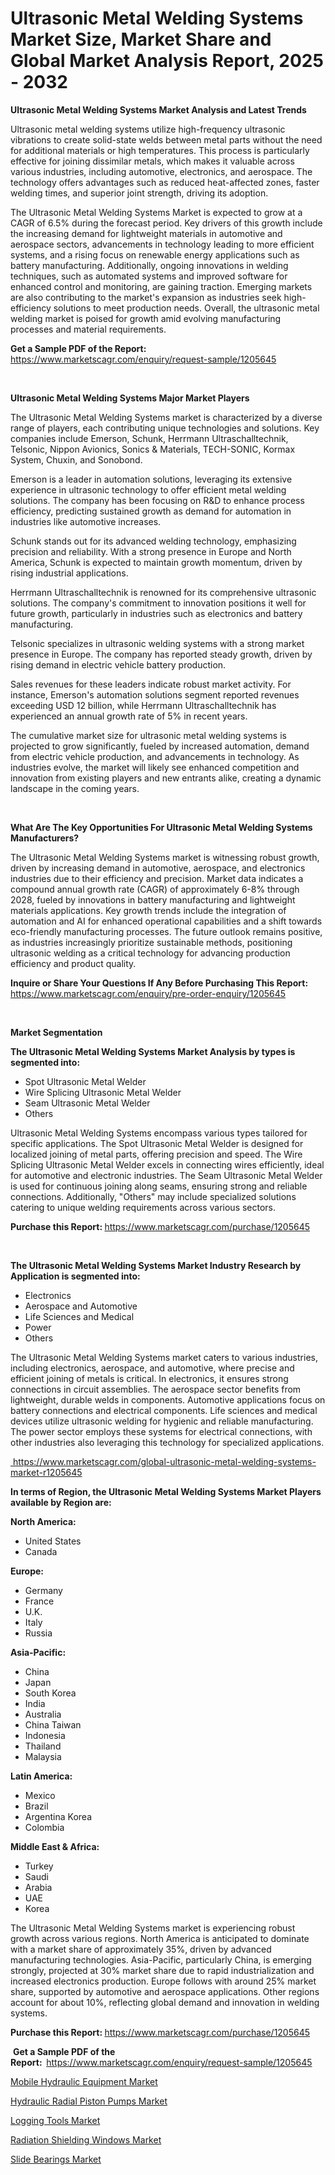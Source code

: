 <p><h1>Ultrasonic Metal Welding Systems Market Size, Market Share and Global Market Analysis Report, 2025 - 2032</h1></p><p><strong>Ultrasonic Metal Welding Systems Market Analysis and Latest Trends</strong></p>
<p><p>Ultrasonic metal welding systems utilize high-frequency ultrasonic vibrations to create solid-state welds between metal parts without the need for additional materials or high temperatures. This process is particularly effective for joining dissimilar metals, which makes it valuable across various industries, including automotive, electronics, and aerospace. The technology offers advantages such as reduced heat-affected zones, faster welding times, and superior joint strength, driving its adoption.</p><p>The Ultrasonic Metal Welding Systems Market is expected to grow at a CAGR of 6.5% during the forecast period. Key drivers of this growth include the increasing demand for lightweight materials in automotive and aerospace sectors, advancements in technology leading to more efficient systems, and a rising focus on renewable energy applications such as battery manufacturing. Additionally, ongoing innovations in welding techniques, such as automated systems and improved software for enhanced control and monitoring, are gaining traction. Emerging markets are also contributing to the market's expansion as industries seek high-efficiency solutions to meet production needs. Overall, the ultrasonic metal welding market is poised for growth amid evolving manufacturing processes and material requirements.</p></p>
<p><strong>Get a Sample PDF of the Report:&nbsp;</strong> <a href="https://www.marketscagr.com/enquiry/request-sample/1205645?utm_campaign=3277&utm_medium=2&utm_source=Github&utm_content=ia&utm_term=26032025&utm_id=ultrasonic-metal-welding-systems">https://www.marketscagr.com/enquiry/request-sample/1205645</a></p>
<p>&nbsp;</p>
<p><strong>Ultrasonic Metal Welding Systems Major Market Players</strong></p>
<p><p>The Ultrasonic Metal Welding Systems market is characterized by a diverse range of players, each contributing unique technologies and solutions. Key companies include Emerson, Schunk, Herrmann Ultraschalltechnik, Telsonic, Nippon Avionics, Sonics & Materials, TECH-SONIC, Kormax System, Chuxin, and Sonobond.</p><p>Emerson is a leader in automation solutions, leveraging its extensive experience in ultrasonic technology to offer efficient metal welding solutions. The company has been focusing on R&D to enhance process efficiency, predicting sustained growth as demand for automation in industries like automotive increases.</p><p>Schunk stands out for its advanced welding technology, emphasizing precision and reliability. With a strong presence in Europe and North America, Schunk is expected to maintain growth momentum, driven by rising industrial applications.</p><p>Herrmann Ultraschalltechnik is renowned for its comprehensive ultrasonic solutions. The company's commitment to innovation positions it well for future growth, particularly in industries such as electronics and battery manufacturing.</p><p>Telsonic specializes in ultrasonic welding systems with a strong market presence in Europe. The company has reported steady growth, driven by rising demand in electric vehicle battery production.</p><p>Sales revenues for these leaders indicate robust market activity. For instance, Emerson's automation solutions segment reported revenues exceeding USD 12 billion, while Herrmann Ultraschalltechnik has experienced an annual growth rate of 5% in recent years.</p><p>The cumulative market size for ultrasonic metal welding systems is projected to grow significantly, fueled by increased automation, demand from electric vehicle production, and advancements in technology. As industries evolve, the market will likely see enhanced competition and innovation from existing players and new entrants alike, creating a dynamic landscape in the coming years.</p></p>
<p>&nbsp;</p>
<p><strong>What Are The Key Opportunities For Ultrasonic Metal Welding Systems Manufacturers?</strong></p>
<p><p>The Ultrasonic Metal Welding Systems market is witnessing robust growth, driven by increasing demand in automotive, aerospace, and electronics industries due to their efficiency and precision. Market data indicates a compound annual growth rate (CAGR) of approximately 6-8% through 2028, fueled by innovations in battery manufacturing and lightweight materials applications. Key growth trends include the integration of automation and AI for enhanced operational capabilities and a shift towards eco-friendly manufacturing processes. The future outlook remains positive, as industries increasingly prioritize sustainable methods, positioning ultrasonic welding as a critical technology for advancing production efficiency and product quality.</p></p>
<p><strong>Inquire or Share Your Questions If Any Before Purchasing This Report:</strong> <a href="https://www.marketscagr.com/enquiry/pre-order-enquiry/1205645?utm_campaign=3277&utm_medium=2&utm_source=Github&utm_content=ia&utm_term=26032025&utm_id=ultrasonic-metal-welding-systems">https://www.marketscagr.com/enquiry/pre-order-enquiry/1205645</a></p>
<p>&nbsp;</p>
<p><strong>Market Segmentation</strong></p>
<p><strong>The Ultrasonic Metal Welding Systems Market Analysis by types is segmented into:</strong></p>
<p><ul><li>Spot Ultrasonic Metal Welder</li><li>Wire Splicing Ultrasonic Metal Welder</li><li>Seam Ultrasonic Metal Welder</li><li>Others</li></ul></p>
<p><p>Ultrasonic Metal Welding Systems encompass various types tailored for specific applications. The Spot Ultrasonic Metal Welder is designed for localized joining of metal parts, offering precision and speed. The Wire Splicing Ultrasonic Metal Welder excels in connecting wires efficiently, ideal for automotive and electronic industries. The Seam Ultrasonic Metal Welder is used for continuous joining along seams, ensuring strong and reliable connections. Additionally, "Others" may include specialized solutions catering to unique welding requirements across various sectors.</p></p>
<p><strong>Purchase this Report:&nbsp;</strong><a href="https://www.marketscagr.com/purchase/1205645?utm_campaign=3277&utm_medium=2&utm_source=Github&utm_content=ia&utm_term=26032025&utm_id=ultrasonic-metal-welding-systems">https://www.marketscagr.com/purchase/1205645</a></p>
<p>&nbsp;</p>
<p><strong>The Ultrasonic Metal Welding Systems Market Industry Research by Application is segmented into:</strong></p>
<p><ul><li>Electronics</li><li>Aerospace and Automotive</li><li>Life Sciences and Medical</li><li>Power</li><li>Others</li></ul></p>
<p><p>The Ultrasonic Metal Welding Systems market caters to various industries, including electronics, aerospace, and automotive, where precise and efficient joining of metals is critical. In electronics, it ensures strong connections in circuit assemblies. The aerospace sector benefits from lightweight, durable welds in components. Automotive applications focus on battery connections and electrical components. Life sciences and medical devices utilize ultrasonic welding for hygienic and reliable manufacturing. The power sector employs these systems for electrical connections, with other industries also leveraging this technology for specialized applications.</p></p>
<p><a href="https://www.marketscagr.com/global-ultrasonic-metal-welding-systems-market-r1205645?utm_campaign=3277&utm_medium=2&utm_source=Github&utm_content=ia&utm_term=26032025&utm_id=ultrasonic-metal-welding-systems">&nbsp;https://www.marketscagr.com/global-ultrasonic-metal-welding-systems-market-r1205645</a></p>
<p><strong>In terms of Region, the Ultrasonic Metal Welding Systems Market Players available by Region are:</strong></p>
<p>
    <p> <strong> North America: </strong>
        <ul>
            <li>United States</li>
            <li>Canada</li>
        </ul>
        </p> 
    <p> <strong> Europe: </strong>
        <ul>
            <li>Germany</li>
            <li>France</li>
            <li>U.K.</li>
            <li>Italy</li>
            <li>Russia</li>
        </ul>
        </p> 
    <p> <strong> Asia-Pacific: </strong>
        <ul>
            <li>China</li>
            <li>Japan</li>
            <li>South Korea</li>
            <li>India</li>
            <li>Australia</li>
            <li>China Taiwan</li>
            <li>Indonesia</li>
            <li>Thailand</li>
            <li>Malaysia</li>
        </ul>
        </p> 
    <p> <strong> Latin America: </strong>
        <ul>
            <li>Mexico</li>
            <li>Brazil</li>
            <li>Argentina Korea</li>
            <li>Colombia</li>
        </ul>
        </p> 
    <p> <strong> Middle East & Africa: </strong>
        <ul>
            <li>Turkey</li>
            <li>Saudi</li>
            <li>Arabia</li>
            <li>UAE</li>
            <li>Korea</li>
        </ul>
    </p>
    </p>
<p><p>The Ultrasonic Metal Welding Systems market is experiencing robust growth across various regions. North America is anticipated to dominate with a market share of approximately 35%, driven by advanced manufacturing technologies. Asia-Pacific, particularly China, is emerging strongly, projected at 30% market share due to rapid industrialization and increased electronics production. Europe follows with around 25% market share, supported by automotive and aerospace applications. Other regions account for about 10%, reflecting global demand and innovation in welding systems.</p></p>
<p><strong>Purchase this Report: </strong><a href="https://www.marketscagr.com/purchase/1205645?utm_campaign=3277&utm_medium=2&utm_source=Github&utm_content=ia&utm_term=26032025&utm_id=ultrasonic-metal-welding-systems">https://www.marketscagr.com/purchase/1205645</a></p>
<p>&nbsp;<strong>Get a Sample PDF of the Report:&nbsp;&nbsp;</strong><a href="https://www.marketscagr.com/enquiry/request-sample/1205645?utm_campaign=3277&utm_medium=2&utm_source=Github&utm_content=ia&utm_term=26032025&utm_id=ultrasonic-metal-welding-systems">https://www.marketscagr.com/enquiry/request-sample/1205645</a></p>
<p><strong></strong></p>
<p><p><a href="https://www.linkedin.com/pulse/global-mobile-hydraulic-equipment-market-trends-insights-gl21e?utm_campaign=3277&utm_medium=2&utm_source=Github&utm_content=ia&utm_term=26032025&utm_id=ultrasonic-metal-welding-systems">Mobile Hydraulic Equipment Market</a></p><p><a href="https://www.linkedin.com/pulse/analyzing-global-hydraulic-radial-piston-pumps-market-growth-fh2ye?utm_campaign=3277&utm_medium=2&utm_source=Github&utm_content=ia&utm_term=26032025&utm_id=ultrasonic-metal-welding-systems">Hydraulic Radial Piston Pumps Market</a></p><p><a href="https://www.linkedin.com/pulse/logging-tools-market-analysis-comprehensive-industry-jdtje?utm_campaign=3277&utm_medium=2&utm_source=Github&utm_content=ia&utm_term=26032025&utm_id=ultrasonic-metal-welding-systems">Logging Tools Market</a></p><p><a href="https://www.linkedin.com/pulse/exploring-growth-potential-radiation-shielding-windows-market-qjl5e?utm_campaign=3277&utm_medium=2&utm_source=Github&utm_content=ia&utm_term=26032025&utm_id=ultrasonic-metal-welding-systems">Radiation Shielding Windows Market</a></p><p><a href="https://www.linkedin.com/pulse/future-revenue-growth-slide-bearings-market-projected-56-cagr-x1rle?utm_campaign=3277&utm_medium=2&utm_source=Github&utm_content=ia&utm_term=26032025&utm_id=ultrasonic-metal-welding-systems">Slide Bearings Market</a></p></p>